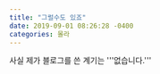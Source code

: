 ```yaml
---
title: "그럴수도 있죠"
date: 2019-09-01 08:26:28 -0400
categories: 몰라
---
```

사실 제가 블로그를 쓴 계기는 '''없습니다.'''
